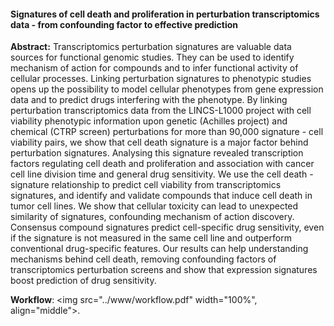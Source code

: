 #### Signatures of cell death and proliferation in perturbation transcriptomics data - from confounding factor to effective prediction
**Abstract:** Transcriptomics perturbation signatures are valuable data sources for functional genomic studies. They can be used to identify mechanism of action for compounds and to infer functional activity of cellular processes. Linking perturbation signatures to phenotypic studies opens up the possibility to model cellular phenotypes from gene expression data and to predict drugs interfering with the phenotype. By linking perturbation transcriptomics data from the LINCS-L1000 project with cell viability phenotypic information upon genetic (Achilles project) and chemical (CTRP screen) perturbations for more than 90,000 signature - cell viability pairs, we show that cell death signature is a major factor behind perturbation signatures. Analysing this signature revealed transcription factors regulating cell death and proliferation and association with cancer cell line division time and general drug sensitivity. We use the cell death - signature relationship to predict cell viability from transcriptomics signatures, and identify and validate compounds that induce cell death in tumor cell lines. We show that cellular toxicity can lead to unexpected similarity of signatures, confounding mechanism of action discovery. Consensus compound signatures predict cell-specific drug sensitivity, even if the signature is not measured in the same cell line and outperform conventional drug-specific features. Our results can help understanding mechanisms behind cell death, removing confounding factors of transcriptomics perturbation screens and show that expression signatures boost prediction of drug sensitivity.


**Workflow**:
<img src="../www/workflow.pdf" width="100%", align="middle">.
